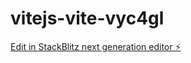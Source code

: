 # vitejs-vite-vyc4gl

[Edit in StackBlitz next generation editor ⚡️](https://stackblitz.com/~/github.com/msqaddura-betssongroup/vitejs-vite-vyc4gl)